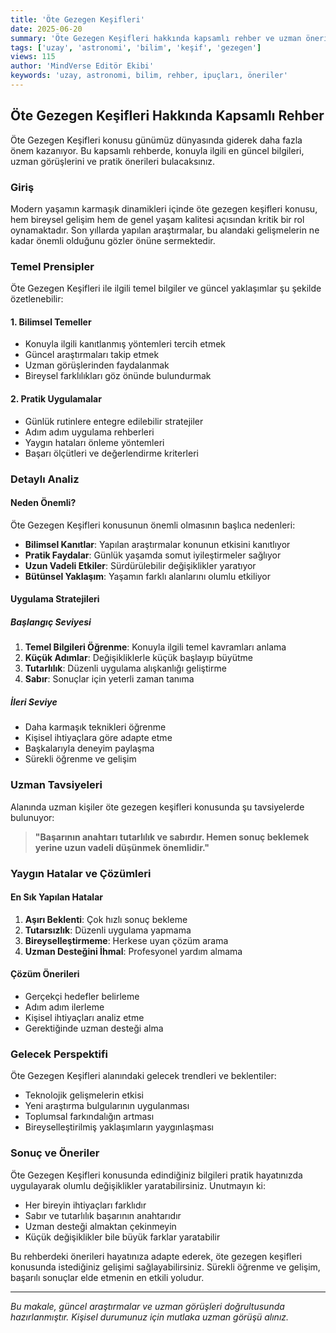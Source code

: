 ```yaml
---
title: 'Öte Gezegen Keşifleri'
date: 2025-06-20
summary: 'Öte Gezegen Keşifleri hakkında kapsamlı rehber ve uzman önerileri.'
tags: ['uzay', 'astronomi', 'bilim', 'keşif', 'gezegen']
views: 115
author: 'MindVerse Editör Ekibi'
keywords: 'uzay, astronomi, bilim, rehber, ipuçları, öneriler'
---
```


## Öte Gezegen Keşifleri Hakkında Kapsamlı Rehber

Öte Gezegen Keşifleri konusu günümüz dünyasında giderek daha fazla önem kazanıyor. Bu kapsamlı rehberde, konuyla ilgili en güncel bilgileri, uzman görüşlerini ve pratik önerileri bulacaksınız.

### Giriş

Modern yaşamın karmaşık dinamikleri içinde öte gezegen keşifleri konusu, hem bireysel gelişim hem de genel yaşam kalitesi açısından kritik bir rol oynamaktadır. Son yıllarda yapılan araştırmalar, bu alandaki gelişmelerin ne kadar önemli olduğunu gözler önüne sermektedir.

### Temel Prensipler

Öte Gezegen Keşifleri ile ilgili temel bilgiler ve güncel yaklaşımlar şu şekilde özetlenebilir:

#### 1. Bilimsel Temeller
- Konuyla ilgili kanıtlanmış yöntemleri tercih etmek
- Güncel araştırmaları takip etmek
- Uzman görüşlerinden faydalanmak
- Bireysel farklılıkları göz önünde bulundurmak

#### 2. Pratik Uygulamalar
- Günlük rutinlere entegre edilebilir stratejiler
- Adım adım uygulama rehberleri
- Yaygın hataları önleme yöntemleri
- Başarı ölçütleri ve değerlendirme kriterleri

### Detaylı Analiz

#### Neden Önemli?
Öte Gezegen Keşifleri konusunun önemli olmasının başlıca nedenleri:

- **Bilimsel Kanıtlar**: Yapılan araştırmalar konunun etkisini kanıtlıyor
- **Pratik Faydalar**: Günlük yaşamda somut iyileştirmeler sağlıyor
- **Uzun Vadeli Etkiler**: Sürdürülebilir değişiklikler yaratıyor
- **Bütünsel Yaklaşım**: Yaşamın farklı alanlarını olumlu etkiliyor

#### Uygulama Stratejileri

##### Başlangıç Seviyesi
1. **Temel Bilgileri Öğrenme**: Konuyla ilgili temel kavramları anlama
2. **Küçük Adımlar**: Değişikliklerle küçük başlayıp büyütme
3. **Tutarlılık**: Düzenli uygulama alışkanlığı geliştirme
4. **Sabır**: Sonuçlar için yeterli zaman tanıma

##### İleri Seviye
- Daha karmaşık teknikleri öğrenme
- Kişisel ihtiyaçlara göre adapte etme
- Başkalarıyla deneyim paylaşma
- Sürekli öğrenme ve gelişim

### Uzman Tavsiyeleri

Alanında uzman kişiler öte gezegen keşifleri konusunda şu tavsiyelerde bulunuyor:

> **"Başarının anahtarı tutarlılık ve sabırdır. Hemen sonuç beklemek yerine uzun vadeli düşünmek önemlidir."**

### Yaygın Hatalar ve Çözümleri

#### En Sık Yapılan Hatalar
1. **Aşırı Beklenti**: Çok hızlı sonuç bekleme
2. **Tutarsızlık**: Düzenli uygulama yapmama
3. **Bireyselleştirmeme**: Herkese uyan çözüm arama
4. **Uzman Desteğini İhmal**: Profesyonel yardım almama

#### Çözüm Önerileri
- Gerçekçi hedefler belirleme
- Adım adım ilerleme
- Kişisel ihtiyaçları analiz etme
- Gerektiğinde uzman desteği alma

### Gelecek Perspektifi

Öte Gezegen Keşifleri alanındaki gelecek trendleri ve beklentiler:

- Teknolojik gelişmelerin etkisi
- Yeni araştırma bulgularının uygulanması
- Toplumsal farkındalığın artması
- Bireyselleştirilmiş yaklaşımların yaygınlaşması

### Sonuç ve Öneriler

Öte Gezegen Keşifleri konusunda edindiğiniz bilgileri pratik hayatınızda uygulayarak olumlu değişiklikler yaratabilirsiniz. Unutmayın ki:

- Her bireyin ihtiyaçları farklıdır
- Sabır ve tutarlılık başarının anahtarıdır
- Uzman desteği almaktan çekinmeyin
- Küçük değişiklikler bile büyük farklar yaratabilir

Bu rehberdeki önerileri hayatınıza adapte ederek, öte gezegen keşifleri konusunda istediğiniz gelişimi sağlayabilirsiniz. Sürekli öğrenme ve gelişim, başarılı sonuçlar elde etmenin en etkili yoludur.

---

*Bu makale, güncel araştırmalar ve uzman görüşleri doğrultusunda hazırlanmıştır. Kişisel durumunuz için mutlaka uzman görüşü alınız.*
